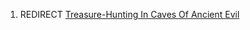 1.  REDIRECT [Treasure-Hunting In Caves Of Ancient
    Evil](Treasure-Hunting_In_Caves_Of_Ancient_Evil "wikilink")
